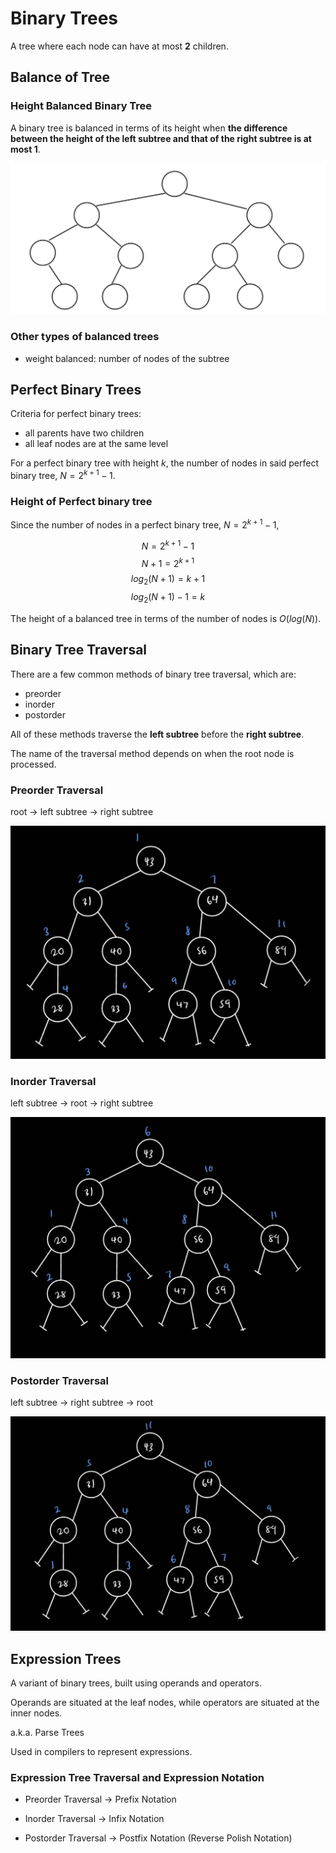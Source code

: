# Binary Trees

A tree where each node can have at most **2** children.

## Balance of Tree

### Height Balanced Binary Tree

A binary tree is balanced in terms of its height when **the difference between the height of the left subtree and that of the right subtree is at most 1**.

![balanced_btree](/assets/balanced_btree.png)

### Other types of balanced trees

- weight balanced: number of nodes of the subtree

## Perfect Binary Trees

Criteria for perfect binary trees:

- all parents have two children
- all leaf nodes are at the same level

For a perfect binary tree with height $k$, the number of nodes in said perfect binary tree, $N = 2^{k+1}-1$.

### Height of Perfect binary tree

Since the number of nodes in a perfect binary tree, $N = 2^{k+1}-1$,

$$N = 2^{k+1}-1$$
$$N + 1= 2^{k+1}$$
$$log_{2}(N + 1)= k+1$$
$$log_{2}(N + 1) - 1= k$$

The height of a balanced tree in terms of the number of nodes is $O(log(N))$.

## Binary Tree Traversal

There are a few common methods of binary tree traversal, which are:

- preorder
- inorder
- postorder

All of these methods traverse the **left subtree** before the **right subtree**.

The name of the traversal method depends on when the root node is processed.

### Preorder Traversal

root -> left subtree -> right subtree

![preorder](/assets/preorder.png)

### Inorder Traversal

left subtree -> root -> right subtree

![inorder](/assets/inorder.png)

### Postorder Traversal

left subtree -> right subtree -> root

![inorder](/assets/postorder.png)

## Expression Trees

A variant of binary trees, built using operands and operators.

Operands are situated at the leaf nodes, while operators are situated at the inner nodes.

a.k.a. Parse Trees

Used in compilers to represent expressions.

### Expression Tree Traversal and Expression Notation

- Preorder Traversal -> Prefix Notation

- Inorder Traversal -> Infix Notation

- Postorder Traversal -> Postfix Notation (Reverse Polish Notation)
